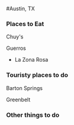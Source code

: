 #Austin, TX

### Places to Eat
Chuy's 

Guerros
- La Zona Rosa

### Touristy places to do
Barton Springs

Greenbelt

### Other things to do

